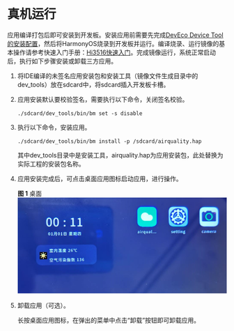 # 真机运行<a name="ZH-CN_TOPIC_0000001054809161"></a>

应用编译打包后即可安装到开发板。安装应用前需要先完成[DevEco Device Tool的安装配置](https://device.harmonyos.com/cn/docs/ide/user-guides/tool_install-0000001050164976)，然后将HarmonyOS烧录到开发板并运行。编译烧录、运行镜像的基本操作请参考快速入门手册：[Hi3516快速入门](../quick-start/Hi3516开发板介绍.md)。完成镜像运行，系统正常启动后，执行如下步骤安装或卸载三方应用。

1.  将IDE编译的未签名应用安装包和安装工具（镜像文件生成目录中的dev\_tools）放在sdcard中，将sdcard插入开发板卡槽。
2.  应用安装默认要校验签名，需要执行以下命令，关闭签名校验。

    ```
    ./sdcard/dev_tools/bin/bm set -s disable
    ```

3.  执行以下命令，安装应用。

    ```
    ./sdcard/dev_tools/bin/bm install -p /sdcard/airquality.hap 
    ```

    其中dev\_tools目录中是安装工具，airquality.hap为应用安装包，此处替换为实际工程的安装包名称。

4.  应用安装完成后，可点击桌面应用图标启动应用，进行操作。

    **图 1**  桌面<a name="fig146361926155516"></a>  
    ![](figures/桌面.png "桌面")

5.  卸载应用（可选）。

    长按桌面应用图标，在弹出的菜单中点击“卸载”按钮即可卸载应用。


